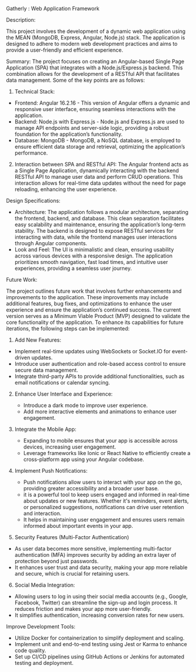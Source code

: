 Gatherly : Web Application Framework

Description:

This project involves the development of a dynamic web application using the MEAN (MongoDB, Express, Angular, Node.js) stack. The application is designed to adhere to modern web development practices and aims to provide a user-friendly and efficient experience.

Summary:
The project focuses on creating an Angular-based Single Page Application (SPA) that integrates with a Node.js/Express.js backend. This combination allows for the development of a RESTful API that facilitates data management. Some of the key points are as follows:

1. Technical Stack:
- Frontend: Angular 16.2.16 - This version of Angular offers a dynamic and responsive user interface, ensuring seamless interactions with the application.
- Backend: Node.js with Express.js - Node.js and Express.js are used to manage API endpoints and server-side logic, providing a robust foundation for the application’s functionality.
- Database: MongoDB - MongoDB, a NoSQL database, is employed to ensure efficient data storage and retrieval, optimizing the application’s performance.

2. Interaction between SPA and RESTful API:
The Angular frontend acts as a Single Page Application, dynamically interacting with the backend RESTful API to manage user data and perform CRUD operations. This interaction allows for real-time data updates without the need for page reloading, enhancing the user experience.

Design Specifications:
- Architecture:
The application follows a modular architecture, separating the frontend, backend, and database. This clean separation facilitates easy scalability and maintenance, ensuring the application’s long-term stability. The backend is designed to expose RESTful services for interacting with data, while the frontend manages user interactions through Angular components.
- Look and Feel:
The UI is minimalistic and clean, ensuring usability across various devices with a responsive design. The application prioritizes smooth navigation, fast load times, and intuitive user experiences, providing a seamless user journey.

Future Work:

The project outlines future work that involves further enhancements and improvements to the application. These improvements may include additional features, bug fixes, and optimizations to enhance the user experience and ensure the application’s continued success.
The current version serves as a Minimum Viable Product (MVP) designed to validate the core functionality of the application. To enhance its capabilities for future iterations, the following steps can be implemented:

1.  Add New Features:
   - Implement real-time updates using WebSockets or Socket.IO for event-driven updates.
   - Introduce user authentication and role-based access control to ensure secure data management.
   - Integrate third-party APIs to provide additional functionalities, such as email notifications or calendar syncing.

2. Enhance User Interface and Experience:
   - Introduce a dark mode to improve user experience.
   - Add more interactive elements and animations to enhance user engagement.

3. Integrate the Mobile App:
   - Expanding to mobile ensures that your app is accessible across devices, increasing user engagement.
   - Leverage frameworks like Ionic or React Native to efficiently create a cross-platform app using your Angular codebase.

4. Implement Push Notifications:
   - Push notifications allow users to interact with your app on the go, providing greater accessibility and a broader user base.
   - it is a powerful tool to keep users engaged and informed in real-time about updates or new features. Whether it's reminders, event alerts, or personalized suggestions, notifications can drive user retention and interaction.
   - It helps in maintaining user engagement and ensures users remain informed about important events in your app.

 5. Security Features (Multi-Factor Authentication)
   -  As user data becomes more sensitive, implementing multi-factor authentication (MFA) improves security by adding an extra layer of protection beyond just passwords.
   - It  enhances user trust and data security, making your app more reliable and secure, which is crucial for retaining users.

6. Social Media Integration:
- Allowing users to log in using their social media accounts (e.g., Google, Facebook, Twitter) can streamline the sign-up and login process. It reduces friction and makes your app more user-friendly.
-  It simplifies authentication, increasing conversion rates for new users.

 Improve Development Tools:
   - Utilize Docker for containerization to simplify deployment and scaling.
   - Implement unit and end-to-end testing using Jest or Karma to enhance code quality.
   - Set up CI/CD pipelines using GitHub Actions or Jenkins for automated testing and deployment.


